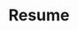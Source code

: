 ---
layout: about
permalink: /Bauskeresume/
title: Resume
publish: true
redirect_to:
  - https://docs.google.com/document/d/1y4alDkcXdHecyxIlr2MwBlYJGay8FUd1_CwT2LM3XZo/edit?usp=sharing
---